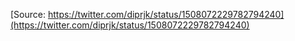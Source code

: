 [Source: https://twitter.com/diprjk/status/1508072229782794240](https://twitter.com/diprjk/status/1508072229782794240)